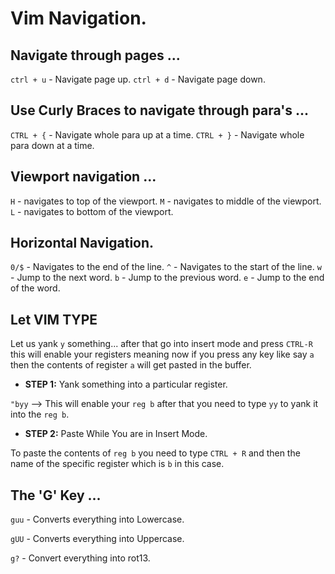 # Vim Navigation.

## Navigate through pages ...
`ctrl + u` - Navigate page up.
`ctrl + d` - Navigate page down.

## Use Curly Braces to navigate through para's ...
`CTRL + {` - Navigate whole para up at a time.
`CTRL + }` - Navigate whole para down at a time.

## Viewport navigation ...
`H` - navigates to top of the viewport.
`M` - navigates to middle of the viewport.
`L` - navigates to bottom of the viewport.

## Horizontal Navigation.

`0/$` - Navigates to the end of the line.
`^` - Navigates to the start of the line.
`w` - Jump to the next word.
`b` - Jump to the previous word.
`e` - Jump to the end of the word.

## Let VIM TYPE

Let us yank `y` something... after that go into insert mode and press
`CTRL-R` this will enable your registers meaning now if you press any
key like say `a` then the contents of register `a` will get pasted in
the buffer.

* **STEP 1:** Yank something into a particular register.

`"byy` --> This will enable your `reg b` after that you need to type `yy` to
yank it into the `reg b`.

* **STEP 2:** Paste While You are in Insert Mode.

To paste the contents of `reg b` you need to type `CTRL + R` and then
the name of the specific register which is `b` in this case.

## The 'G' Key ...

`guu` - Converts everything into Lowercase.

`gUU` - Converts everything into Uppercase.

`g?` - Convert everything into rot13.


